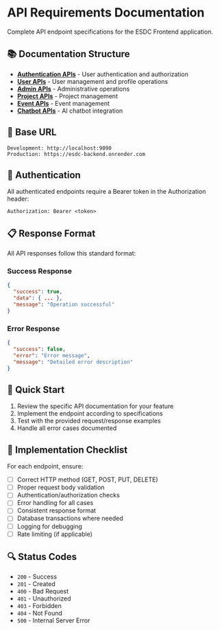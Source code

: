 # API Requirements Documentation

Complete API endpoint specifications for the ESDC Frontend application.

## 📚 Documentation Structure

- **[Authentication APIs](./auth.md)** - User authentication and authorization
- **[User APIs](./user.md)** - User management and profile operations
- **[Admin APIs](./admin.md)** - Administrative operations
- **[Project APIs](./project.md)** - Project management
- **[Event APIs](./event.md)** - Event management
- **[Chatbot APIs](./chatbot.md)** - AI chatbot integration

## 🔗 Base URL

```
Development: http://localhost:9090
Production: https://esdc-backend.onrender.com
```

## 🔐 Authentication

All authenticated endpoints require a Bearer token in the Authorization header:

```
Authorization: Bearer <token>
```

## 📋 Response Format

All API responses follow this standard format:

### Success Response

```json
{
  "success": true,
  "data": { ... },
  "message": "Operation successful"
}
```

### Error Response

```json
{
  "success": false,
  "error": "Error message",
  "message": "Detailed error description"
}
```

## 🚀 Quick Start

1. Review the specific API documentation for your feature
2. Implement the endpoint according to specifications
3. Test with the provided request/response examples
4. Handle all error cases documented

## 📝 Implementation Checklist

For each endpoint, ensure:

- [ ] Correct HTTP method (GET, POST, PUT, DELETE)
- [ ] Proper request body validation
- [ ] Authentication/authorization checks
- [ ] Error handling for all cases
- [ ] Consistent response format
- [ ] Database transactions where needed
- [ ] Logging for debugging
- [ ] Rate limiting (if applicable)

## 🔍 Status Codes

- `200` - Success
- `201` - Created
- `400` - Bad Request
- `401` - Unauthorized
- `403` - Forbidden
- `404` - Not Found
- `500` - Internal Server Error
